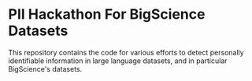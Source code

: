 # PII Hackathon For BigScience Datasets

This repository contains the code for various efforts to detect personally identifiable information in large language datasets, and in particular BigScience's datasets.
